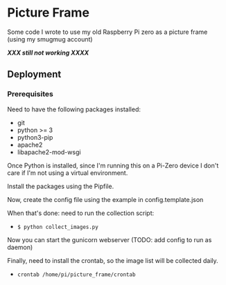 # Picture Frame

Some code I wrote to use my old Raspberry Pi zero as a picture frame (using my smugmug account)

***XXX still not working XXXX***

## Deployment

### Prerequisites
Need to have the following packages installed:
* git
* python >= 3
* python3-pip
* apache2
* libapache2-mod-wsgi

Once Python is installed, since I'm running this on a Pi-Zero device
I don't care if I'm not using a virtual environment.

Install the packages using the Pipfile.

Now, create the config file using the example in config.template.json

When that's done: need to run the collection script:
* `$ python collect_images.py`

Now you can start the gunicorn webserver (TODO: add config to run as daemon)

Finally, need to install the crontab, so the image list will be collected daily.
* `crontab /home/pi/picture_frame/crontab`

